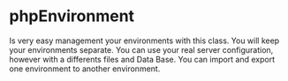 # phpEnvironment
Is very easy management your environments with this class. You will keep your environments separate. You can use your real server configuration, however with a differents files and Data Base. You can import and export one environment to another environment.
